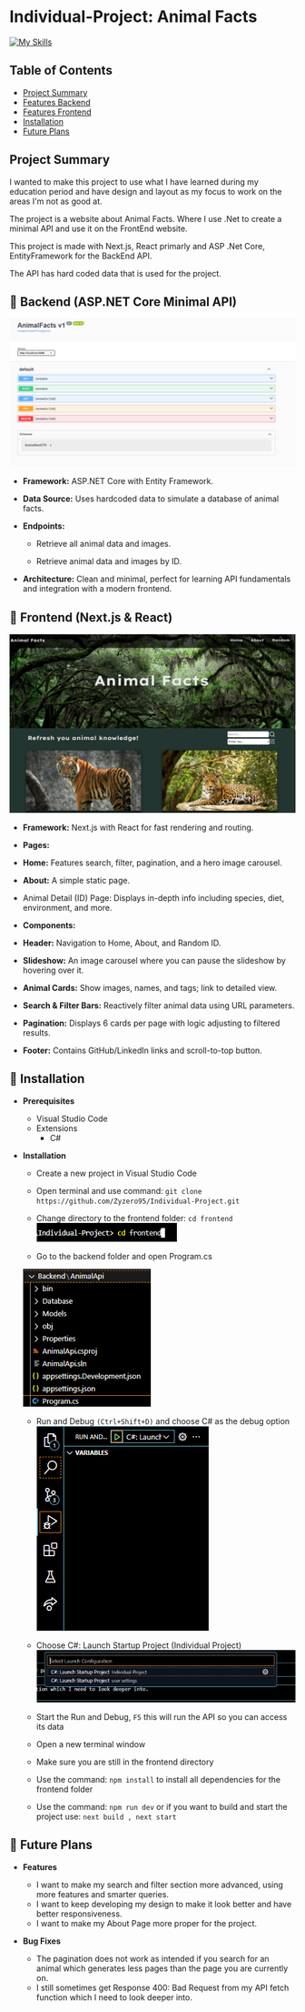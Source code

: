 # Individual-Project: Animal Facts

[![My Skills](https://skillicons.dev/icons?i=vscode,dotnet,ts,html,css,nextjs,react,npm)](https://skillicons.dev)

## Table of Contents
- [Project Summary](#project-summary)
- [Features Backend](#-backend-aspnet-core-minimal-api)
- [Features Frontend](#-frontend-nextjs--react)
- [Installation](#installation)
- [Future Plans](#future-plans)

## Project Summary

I wanted to make this project to use what I have learned during my education period and have design and layout as my focus to work on the areas I'm not as good at.

The project is a website about Animal Facts. Where I use .Net to create a minimal API and use it on the FrontEnd website.

This project is made with Next.js, React primarly and ASP .Net Core, EntityFramework for the BackEnd API.

The API has hard coded data that is used for the project.

## 🧠 Backend (ASP.NET Core Minimal API)

![API Endpoints and CRUD functionality](screenshotAPI.png)

* **Framework:** ASP.NET Core with Entity Framework.

* **Data Source:** Uses hardcoded data to simulate a database of animal facts.

* **Endpoints:**

    - Retrieve all animal data and images.

    - Retrieve animal data and images by ID.

* **Architecture:** Clean and minimal, perfect for learning API fundamentals and integration with a modern frontend.

## 🎨 Frontend (Next.js & React)

![Home](screenshotHomePage.png)

* **Framework:** Next.js with React for fast rendering and routing.

* **Pages:**

- **Home:** Features search, filter, pagination, and a hero image carousel.

- **About:** A simple static page.

- Animal Detail (ID) Page: Displays in-depth info including species, diet, environment, and more.

* **Components:**

- **Header:** Navigation to Home, About, and Random ID.

- **Slideshow:** An image carousel where you can pause the slideshow by hovering over it.

- **Animal Cards:** Show images, names, and tags; link to detailed view.

- **Search & Filter Bars:** Reactively filter animal data using URL parameters.

- **Pagination:** Displays 6 cards per page with logic adjusting to filtered results.

- **Footer:** Contains GitHub/LinkedIn links and scroll-to-top button.

## 💾 Installation

* **Prerequisites**
    - Visual Studio Code
    * Extensions
        - C#

* **Installation**
    - Create a new project in Visual Studio Code

    - Open terminal and use command: ```git clone https://github.com/Zyzero95/Individual-Project.git```

    - Change directory to the frontend folder: ```cd frontend```
    ![terminal change directory](image.png)

    - Go to the backend folder and open Program.cs
    
    ![Program.cs](image-1.png)

    - Run and Debug ```(Ctrl+Shift+D)``` and choose C# as the debug option
    ![Run And Debug](image-2.png)

    - Choose C#: Launch Startup Project (Individual Project)
    ![Launch Startup Project](image-3.png)

    - Start the Run and Debug, ```F5``` this will run the API so you can access its data

    - Open a new terminal window

    - Make sure you are still in the frontend directory

    - Use the command: ```npm install``` to install all dependencies for the frontend folder

    - Use the command: ```npm run dev``` or if you want to build and start the project use: ```next build , next start```

## 📝 Future Plans

* **Features**
    - I want to make my search and filter section more advanced, using more features and smarter queries.
    - I want to keep developing my design to make it look better and have better responsiveness.
    - I want to make my About Page more proper for the project.

* **Bug Fixes**
    - The pagination does not work as intended if you search for an animal which generates less pages than the page you are currently on.
    - I still sometimes get Response 400: Bad Request from my API fetch function which I need to look deeper into.